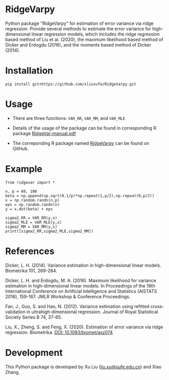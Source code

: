 # RidgeVarpy
Python package "RidgeVarpy" for estimation of error variance via ridge regression. Provide several methods to estimate the error variance for high-dimensional linear regression models, which includes the ridge regression based method of Liu et al. (2020), the maximum likelihood based method of Dicker and Erdogdu (2016), and the moments based method of Dicker (2014).

# Installation

    pip install git+https://github.com/xliusufe/RidgeVarpy.git

# Usage

   - There are three functions: `VAR_RR`, `VAR_MM`, and `VAR_MLE` 

   - Details of the usage of the package can be found in corresponding R package [RidgeVar-manual.pdf](https://github.com/xliusufe/RidgeVar/blob/master/inst/RidgeVar-manual.pdf)

   - The correponding R package named [RidgeVarpy](https://github.com/xliusufe/RidgeVar/) can be found on GitHub.
# Example
    from ridgevar import *

    n, p = 60, 100
    beta = np.append(np.sqrt(0.1/p)*np.repeat(1,p/2),np.repeat(0,p/2))
    x = np.random.randn(n,p)
    eps = np.random.randn(n)
    y = x.dot(beta) + eps

    sigma2_RR = VAR_RR(y,x)
    sigma2_MLE = VAR_MLE(y,x)
    sigma2_MM = VAR_MM(y,x)
    print([sigma2_RR,sigma2_MLE,sigma2_MM])
    
# References
Dicker, L. H. (2014). Variance estimation in high-dimensional linear models.  Biometrika 101, 269-284.

Dicker, L. H. and Erdogdu, M. A. (2016). Maximum likelihood for variance estimation in high-dimensional linear models. In  Proceedings     of the 19th International Conference on Artificial Intelligence and Statistics (AISTATS 2016), 159-167. JMLR Workshop & Conference     Proceedings.

Fan, J., Guo, S. and Hao, N. (2012). Variance estimation using refitted cross-validation in ultrahigh-dimensional regression. Journal of Royal Statistical Society Series B 74, 37-65.

Liu, X., Zheng, S. and Feng, X. (2020). Estimation of error variance via ridge regression. Biometrika. [DOI: 10.1093/biomet/asz074](DOI:10.1093/biomet/asz074)

# Development
This Python package is developed by Xu Liu (liu.xu@sufe.edu.cn) and Xiao Zhang.
